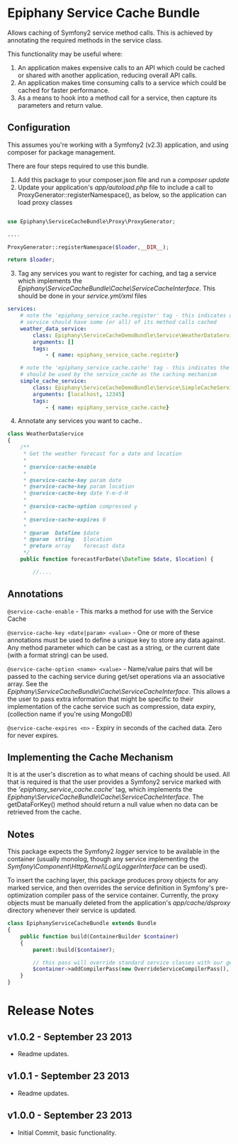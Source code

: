 Epiphany Service Cache Bundle
=============================

Allows caching of Symfony2 service method calls. This is achieved by annotating the required methods in the service class.

This functionality may be useful where:

1. An application makes expensive calls to an API which could be cached or shared with another application, reducing overall API calls.
2. An application makes time consuming calls to a service which could be cached for faster performance. 
3. As a means to hook into a method call for a service, then capture its parameters and return value. 

Configuration
-------------

This assumes you're working with a Symfony2 (v2.3) application, and using composer for package management.

There are four steps required to use this bundle.

1. Add this package to your composer.json file and run a *composer update*
2. Update your application's *app/autoload.php* file to include a call to ProxyGenerator::registerNamespace(), as below, so the application can load proxy classes

```php

use Epiphany\ServiceCacheBundle\Proxy\ProxyGenerator;

....

ProxyGenerator::registerNamespace($loader,__DIR__); 

return $loader;
```

3. Tag any services you want to register for caching, and tag a service which implements the *Epiphany\ServiceCacheBundle\Cache\ServiceCacheInterface*. This should be done in your *service.yml/xml* files

```yml
services:
    # note the 'epiphany_service_cache.register' tag - this indicates our weather data
    # service should have some (or all) of its method calls cached 
    weather_data_service:
        class: Epiphany\ServiceCacheDemoBundle\Service\WeatherDataService
        arguments: []
        tags:
            - { name: epiphany_service_cache.register}

    # note the 'epiphany_service_cache.cache' tag - this indicates the service
    # should be used by the service_cache as the caching mechanism 
    simple_cache_service:
        class: Epiphany\ServiceCacheDemoBundle\Service\SimpleCacheService
        arguments: [localhost, 12345]
        tags:
            - { name: epiphany_service_cache.cache}
```

4. Annotate any services you want to cache..

```php
class WeatherDataService
{
    /**
     * Get the weather forecast for a date and location
     *
     * @service-cache-enable
     *
     * @service-cache-key param date
     * @service-cache-key param location
     * @service-cache-key date Y-m-d-H
     *
     * @service-cache-option compressed y 
     * 
     * @service-cache-expires 0
     * 
     * @param  DateTime $date     
     * @param  string   $location 
     * @return array    forecast data
     */
    public function forecastForDate(\DateTime $date, $location) {

        //....
```

Annotations
-----------

`@service-cache-enable` - This marks a method for use with the Service Cache

`@service-cache-key <date|param> <value>` - One or more of these annotations must be used to define a unique key to store any data against. Any method parameter which can be cast as a string, or the current date (with a format string) can be used.

`@service-cache-option <name> <value>` - Name/value pairs that will be passed to the caching service during get/set operations via an associative array. See the *Epiphany\ServiceCacheBundle\Cache\ServiceCacheInterface*. This allows a the user to pass extra information that might be specific to their implementation of the cache service such as compression, data expiry, (collection name if you're using MongoDB)

`@service-cache-expires <n>` - Expiry in seconds of the cached data. Zero for never expires.


Implementing the Cache Mechanism
--------------------------------

It is at the user's discretion as to what means of caching should be used. All that is required is that the user provides a Symfony2 service marked with the *'epiphany_service_cache.cache'* tag, which implements the *Epiphany\ServiceCacheBundle\Cache\ServiceCacheInterface*. The getDataForKey() method should return a null value when no data can be retrieved from the cache.

Notes
-----

This package expects the Symfony2 *logger* service to be available in the container (usually monolog, though any service implementing the *Symfony\Component\HttpKernel\Log\LoggerInterface* can be used).  

To insert the caching layer, this package produces proxy objects for any marked service, and then overrides the service definition in Symfony's pre-optimization compiler pass of the service container. Currently, the proxy objects must be manually deleted from the application's *app/cache/dsproxy* directory whenever their service is updated.

```php
class EpiphanyServiceCacheBundle extends Bundle
{
    public function build(ContainerBuilder $container)
    {
        parent::build($container);

        // this pass will override standard service classes with our generated proxy classes
        $container->addCompilerPass(new OverrideServiceCompilerPass(), PassConfig::TYPE_BEFORE_OPTIMIZATION);
    }
}
``` 

Release Notes
=============

v1.0.2 - September 23 2013
--------------------------

- Readme updates.

v1.0.1 - September 23 2013
--------------------------

- Readme updates.

v1.0.0 - September 23 2013
--------------------------

- Initial Commit, basic functionality.


